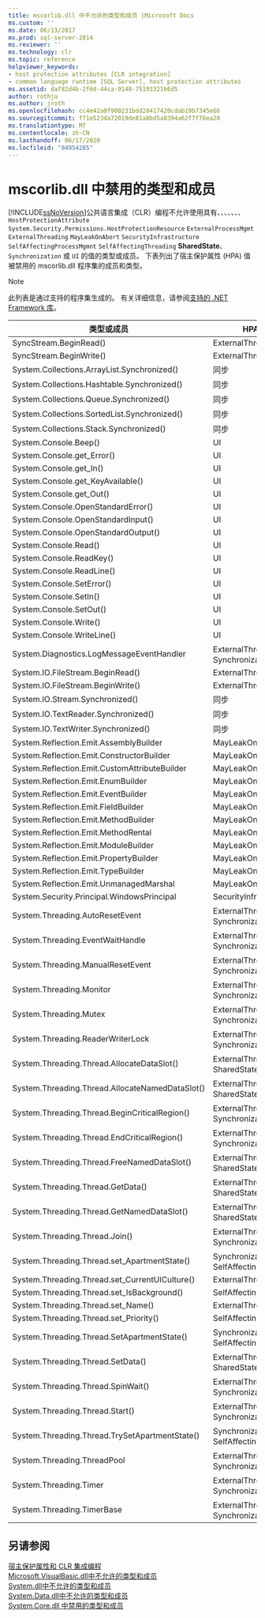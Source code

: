 ```yaml
---
title: mscorlib.dll 中不允许的类型和成员 |Microsoft Docs
ms.custom: ''
ms.date: 06/13/2017
ms.prod: sql-server-2014
ms.reviewer: ''
ms.technology: clr
ms.topic: reference
helpviewer_keywords:
- host protection attributes [CLR integration]
- common language runtime [SQL Server], host protection attributes
ms.assetid: daf82d4b-2f6d-44ca-9148-75193321b6d5
author: rothja
ms.author: jroth
ms.openlocfilehash: cc4e42a0f900231bdd28417420cdab19b7345e66
ms.sourcegitcommit: f71e523da72019de81a8bd5a0394a62f7f76ea20
ms.translationtype: MT
ms.contentlocale: zh-CN
ms.lasthandoff: 06/17/2020
ms.locfileid: "84954285"
---
```

# <a name="disallowed-types-and-members-in-mscorlibdll"></a>mscorlib.dll 中禁用的类型和成员
  [!INCLUDE[ssNoVersion](../../includes/ssnoversion-md.md)]公共语言集成（CLR）编程不允许使用具有、、、、、、、 `HostProtectionAttribute` `System.Security.Permissions.HostProtectionResource` `ExternalProcessMgmt` `ExternalThreading` `MayLeakOnAbort` `SecurityInfrastructure` `SelfAffectingProcessMgmnt` `SelfAffectingThreading` **SharedState**、 `Synchronization` 或 `UI` 的值的类型或成员。 下表列出了宿主保护属性 (HPA) 值被禁用的 mscorlib.dll 程序集的成员和类型。  
  
> [!NOTE]  
>  此列表是通过支持的程序集生成的。 有关详细信息，请参阅[支持的 .NET Framework 库](../clr-integration/database-objects/supported-net-framework-libraries.md)。  
  
|类型或成员|HPA 值|  
|--------------------|--------------------|  
|SyncStream.BeginRead()|ExternalThreading|  
|SyncStream.BeginWrite()|ExternalThreading|  
|System.Collections.ArrayList.Synchronized()|同步|  
|System.Collections.Hashtable.Synchronized()|同步|  
|System.Collections.Queue.Synchronized()|同步|  
|System.Collections.SortedList.Synchronized()|同步|  
|System.Collections.Stack.Synchronized()|同步|  
|System.Console.Beep()|UI|  
|System.Console.get_Error()|UI|  
|System.Console.get_In()|UI|  
|System.Console.get_KeyAvailable()|UI|  
|System.Console.get_Out()|UI|  
|System.Console.OpenStandardError()|UI|  
|System.Console.OpenStandardInput()|UI|  
|System.Console.OpenStandardOutput()|UI|  
|System.Console.Read()|UI|  
|System.Console.ReadKey()|UI|  
|System.Console.ReadLine()|UI|  
|System.Console.SetError()|UI|  
|System.Console.SetIn()|UI|  
|System.Console.SetOut()|UI|  
|System.Console.Write()|UI|  
|System.Console.WriteLine()|UI|  
|System.Diagnostics.LogMessageEventHandler|ExternalThreading，Synchronization|  
|System.IO.FileStream.BeginRead()|ExternalThreading|  
|System.IO.FileStream.BeginWrite()|ExternalThreading|  
|System.IO.Stream.Synchronized()|同步|  
|System.IO.TextReader.Synchronized()|同步|  
|System.IO.TextWriter.Synchronized()|同步|  
|System.Reflection.Emit.AssemblyBuilder|MayLeakOnAbort|  
|System.Reflection.Emit.ConstructorBuilder|MayLeakOnAbort|  
|System.Reflection.Emit.CustomAttributeBuilder|MayLeakOnAbort|  
|System.Reflection.Emit.EnumBuilder|MayLeakOnAbort|  
|System.Reflection.Emit.EventBuilder|MayLeakOnAbort|  
|System.Reflection.Emit.FieldBuilder|MayLeakOnAbort|  
|System.Reflection.Emit.MethodBuilder|MayLeakOnAbort|  
|System.Reflection.Emit.MethodRental|MayLeakOnAbort|  
|System.Reflection.Emit.ModuleBuilder|MayLeakOnAbort|  
|System.Reflection.Emit.PropertyBuilder|MayLeakOnAbort|  
|System.Reflection.Emit.TypeBuilder|MayLeakOnAbort|  
|System.Reflection.Emit.UnmanagedMarshal|MayLeakOnAbort|  
|System.Security.Principal.WindowsPrincipal|SecurityInfrastructure|  
|System.Threading.AutoResetEvent|ExternalThreading，Synchronization|  
|System.Threading.EventWaitHandle|ExternalThreading，Synchronization|  
|System.Threading.ManualResetEvent|ExternalThreading，Synchronization|  
|System.Threading.Monitor|ExternalThreading，Synchronization|  
|System.Threading.Mutex|ExternalThreading，Synchronization|  
|System.Threading.ReaderWriterLock|ExternalThreading，Synchronization|  
|System.Threading.Thread.AllocateDataSlot()|ExternalThreading，SharedState|  
|System.Threading.Thread.AllocateNamedDataSlot()|ExternalThreading，SharedState|  
|System.Threading.Thread.BeginCriticalRegion()|ExternalThreading，Synchronization|  
|System.Threading.Thread.EndCriticalRegion()|ExternalThreading，Synchronization|  
|System.Threading.Thread.FreeNamedDataSlot()|ExternalThreading，SharedState|  
|System.Threading.Thread.GetData()|ExternalThreading，SharedState|  
|System.Threading.Thread.GetNamedDataSlot()|ExternalThreading，SharedState|  
|System.Threading.Thread.Join()|ExternalThreading，Synchronization|  
|System.Threading.Thread.set_ApartmentState()|Synchronization，SelfAffectingThreading|  
|System.Threading.Thread.set_CurrentUICulture()|ExternalThreading|  
|System.Threading.Thread.set_IsBackground()|SelfAffectingThreading|  
|System.Threading.Thread.set_Name()|ExternalThreading|  
|System.Threading.Thread.set_Priority()|SelfAffectingThreading|  
|System.Threading.Thread.SetApartmentState()|Synchronization，SelfAffectingThreading|  
|System.Threading.Thread.SetData()|ExternalThreading，SharedState|  
|System.Threading.Thread.SpinWait()|ExternalThreading，Synchronization|  
|System.Threading.Thread.Start()|ExternalThreading，Synchronization|  
|System.Threading.Thread.TrySetApartmentState()|Synchronization，SelfAffectingThreading|  
|System.Threading.ThreadPool|ExternalThreading，Synchronization|  
|System.Threading.Timer|ExternalThreading，Synchronization|  
|System.Threading.TimerBase|ExternalThreading，Synchronization|  
  
## <a name="see-also"></a>另请参阅  
 [宿主保护属性和 CLR 集成编程](host-protection-attributes-and-clr-integration-programming.md)   
 [Microsoft.VisualBasic.dll中不允许的类型和成员](disallowed-types-and-members-in-microsoft-visualbasic-dll.md)   
 [System.dll中不允许的类型和成员](disallowed-types-and-members-in-system-dll.md)   
 [System.Data.dll中不允许的类型和成员](disallowed-types-and-members-in-system-data-dll.md)   
 [System.Core.dll 中禁用的类型和成员](disallowed-types-and-members-in-system-core-dll.md)  
  
  
